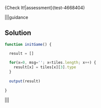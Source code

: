
{Check It!|assessment}(test-4668404)

|||guidance
## Solution
```javascript
function initGame() {

  result = []
  
  for(x=0, msg=''; x<tiles.length; x++) {
    result[x] = tiles[x][3].type
  }
  
  output(result)
    
}
```
|||